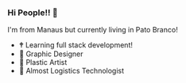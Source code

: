 ### Hi People!! 👋

I'm from Manaus but currently living in Pato Branco!

- &#128328; Learning full stack development!
- 🌱 Graphic Designer
- 🌱 Plastic Artist
- 🌱 Almost Logistics Technologist



